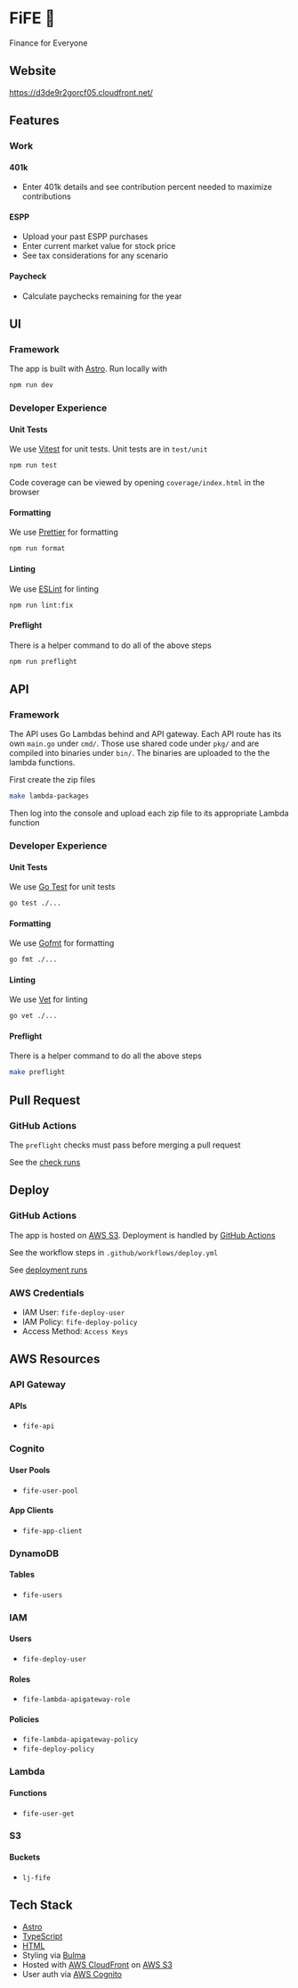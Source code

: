 # FiFE 🪈

Finance for Everyone

## Website

<https://d3de9r2gorcf05.cloudfront.net/>

## Features

### Work

#### 401k

- Enter 401k details and see contribution percent needed to maximize contributions

#### ESPP

- Upload your past ESPP purchases
- Enter current market value for stock price
- See tax considerations for any scenario

#### Paycheck

- Calculate paychecks remaining for the year

## UI

### Framework

The app is built with [Astro](https://astro.build/). Run locally with

```bash
npm run dev
```

### Developer Experience

#### Unit Tests

We use [Vitest](https://vitest.dev/) for unit tests. Unit tests are in `test/unit`

```bash
npm run test
```

Code coverage can be viewed by opening `coverage/index.html` in the browser

#### Formatting

We use [Prettier](https://prettier.io/) for formatting

```bash
npm run format
```

#### Linting

We use [ESLint](https://eslint.org/) for linting

```bash
npm run lint:fix
```

#### Preflight

There is a helper command to do all of the above steps

```bash
npm run preflight
```

## API

### Framework

The API uses Go Lambdas behind and API gateway. Each API route has its own `main.go` under `cmd/`. Those use shared code under `pkg/` and are compiled into binaries under `bin/`. The binaries are uploaded to the the lambda functions.

First create the zip files

```bash
make lambda-packages
```

Then log into the console and upload each zip file to its appropriate Lambda function

### Developer Experience

#### Unit Tests

We use [Go Test](https://pkg.go.dev/cmd/go#hdr-Test_packages) for unit tests

```bash
go test ./...
```

#### Formatting

We use [Gofmt](https://pkg.go.dev/cmd/gofmt) for formatting

```bash
go fmt ./...
```

#### Linting

We use [Vet](https://pkg.go.dev/cmd/vet@go1.24.4) for linting

```bash
go vet ./...
```

#### Preflight

There is a helper command to do all the above steps

```bash
make preflight
```

## Pull Request

### GitHub Actions

The `preflight` checks must pass before merging a pull request

See the [check runs](https://github.com/ljhurst/fife/actions/workflows/check.yml)

## Deploy

### GitHub Actions

The app is hosted on [AWS S3](https://aws.amazon.com/s3/).
Deployment is handled by [GitHub Actions](https://github.com/features/actions)

See the workflow steps in `.github/workflows/deploy.yml`

See [deployment runs](https://github.com/ljhurst/fife/actions)

### AWS Credentials

- IAM User: `fife-deploy-user`
- IAM Policy: `fife-deploy-policy`
- Access Method: `Access Keys`

## AWS Resources

### API Gateway

#### APIs

- `fife-api`

### Cognito

#### User Pools

- `fife-user-pool`

#### App Clients

- `fife-app-client`

### DynamoDB

#### Tables

- `fife-users`

### IAM

#### Users

- `fife-deploy-user`

#### Roles

- `fife-lambda-apigateway-role`

#### Policies

- `fife-lambda-apigateway-policy`
- `fife-deploy-policy`

### Lambda

#### Functions

- `fife-user-get`

### S3

#### Buckets

- `lj-fife`

## Tech Stack

- [Astro](https://astro.build/)
- [TypeScript](https://www.typescriptlang.org/)
- [HTML](https://developer.mozilla.org/en-US/docs/Glossary/HTML5)
- Styling via [Bulma](https://bulma.io/)
- Hosted with [AWS CloudFront](https://aws.amazon.com/cloudfront/) on [AWS S3](https://docs.aws.amazon.com/AmazonS3/latest/userguide/HostingWebsiteOnS3Setup.html)
- User auth via [AWS Cognito](https://aws.amazon.com/cognito/)
